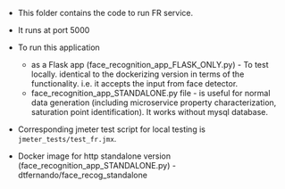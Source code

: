 * This folder contains the code to run FR service. 
* It runs at port 5000
* To run this application 
  * as a Flask app (face_recognition_app_FLASK_ONLY.py) - To test locally. identical to the dockerizing version in terms of the functionality. i.e. it accepts the input from face detector.
  * face_recognition_app_STANDALONE.py file - is useful for normal data generation (including microservice property characterization, saturation point identification). It works without mysql database.
* Corresponding jmeter test script for local testing is `jmeter_tests/test_fr.jmx`.

* Docker image for http standalone version (face_recognition_app_STANDALONE.py) - dtfernando/face_recog_standalone

